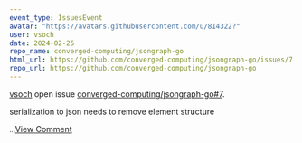 ```yaml
---
event_type: IssuesEvent
avatar: "https://avatars.githubusercontent.com/u/814322?"
user: vsoch
date: 2024-02-25
repo_name: converged-computing/jsongraph-go
html_url: https://github.com/converged-computing/jsongraph-go/issues/7
repo_url: https://github.com/converged-computing/jsongraph-go
---
```


<a href='https://github.com/vsoch' target='_blank'>vsoch</a> open issue <a href='https://github.com/converged-computing/jsongraph-go/issues/7' target='_blank'>converged-computing/jsongraph-go#7</a>.

<p>serialization to json needs to remove element structure</p><small>...</small><a href='https://github.com/converged-computing/jsongraph-go/issues/7' target='_blank'>View Comment</a>